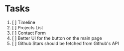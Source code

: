# Tasks

1. [ ] Timeline
1. [ ] Projects List
1. [ ] Contact Form
1. [ ] Better UI for the button on the main page
1. [ ] Github Stars should be fetched from Github's API
